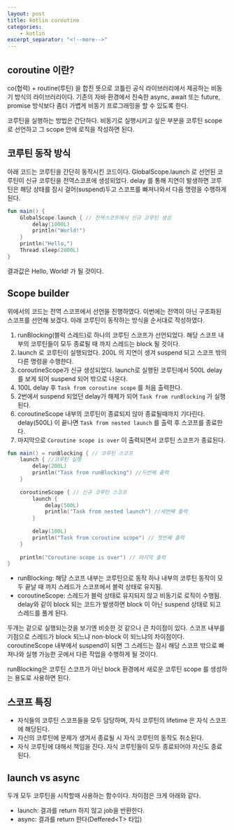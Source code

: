 ```yaml
---
layout: post
title: kotlin coroutine
categories:
    - kotlin
excerpt_separator: "<!--more-->"
---
```


## coroutine 이란?

co(협력) + routine(루틴) 을 합친 뜻으로 코틀린 공식 라이브러리에서 제공하는 비동기 방식의 라이브러리이다. 
기존의 자바 환경에서 친숙한 async, await 또는 future, promise 방식보다 좀더 가볍게 비동기 프로그래밍을 할 수 있도록 한다.

코루틴을 실행하는 방법은 간단하다. 비동기로 실행시키고 싶은 부분을 코루틴 scope로 선언하고 그 scope 안에 로직을 작성하면 된다.


## 코루틴 동작 방식

아래 코드는 코루틴을 간단히 동작시킨 코드이다.
GlobalScope.launch 로 선언된 코루틴이 신규 코루틴을 전역스코프에 생성되었다. delay 를 통해 지연이 발생하면 코루틴은 해당 상태를 잠시 걸어(suspend)두고 스코프를 빠져나와서 다음 명령을 수행하게 된다.

```kt
fun main() {
    GlobalScope.launch { // 전역스코프에서 신규 코루틴 생성
        delay(1000L)
        println("World!")
    }
    println("Hello,")
    Thread.sleep(2000L)
}
```

결과값은 Hello, World! 가 될 것이다.


## Scope builder

위에서의 코드는 전역 스코프에서 선언을 진행하였다. 이번에는 전역이 아닌 구조화된 스코프를 선언해 보겠다. 아래 코루틴이 동작하는 방식을 순서대로 작성하였다.

1. runBlocking(블럭 스레드)로 하나의 코루틴 스코프가 선언되었다. 해당 스코프 내부의 코루틴들이 모두 종료될 때 까지 스레드는 block 될 것이다.
2. launch 로 코루틴이 실행되었다. 200L 의 지연이 생겨 suspend 되고 스코프 밖의 다른 명령을 수행한다.
3. coroutineScope가 신규 생성되었다. launch로 실행된 코루틴에서 500L delay를 보게 되어 suspend 되어 밖으로 나온다.
4. 100L delay 후 `Task from coroutine scope` 를 처음 출력한다.
5. 2번에서 suspend 되었던 delay가 해제가 되어 `Task from runBlocking` 가 실행된다.
6. coroutineScope 내부의 코루틴이 종료되지 않아 종료될때까지 기다린다. delay(500L) 이 끝나면 `Task from nested launch` 를 출력 후 스코프를 종료한다.
7. 마지막으로 `Coroutine scope is over` 이 출력되면서 코루틴 스코프가 종료된다.


```kt
fun main() = runBlocking { // 코루틴 스코프
    launch { //코루틴 실행
        delay(200L)
        println("Task from runBlocking") //두번째 출력
    }
    
    coroutineScope { // 신규 코루틴 스코프
        launch {
            delay(500L) 
            println("Task from nested launch") //세번째 출력
        }
    
        delay(100L)
        println("Task from coroutine scope") // 첫번째 출력
    }
    
    println("Coroutine scope is over") // 마지막 출력
}
```

- runBlocking: 해당 스코프 내부는 코루틴으로 동작 하나 내부의 코루틴 동작이 모두 끝날 때 까지 스레드가 스코프에서 블럭 상태로 유지됨.
- coroutineScope: 스레드가 블럭 상태로 유지되지 않고 비동기로 로직이 수행됨. delay와 같이 block 되는 코드가 발생하면 block 이 아닌 suspend 상태로 되고 스레드를 풀게 된다.

두개는 겉으로 실행되는것을 보기엔 비슷한 것 같으나 큰 차이점이 있다. 스코프 내부를 기점으로 스레드가 block 되느냐 non-block 이 되느냐의 차이점이다. coroutineScope   내부에서 suspend이 되면 그 스레드는 잠시 해당 스코프 밖으로 빠져나와 실행 가능한 곳에서 다른 작업을 수행하게 될 것이다.

runBlocking은 코루틴 스코프가 아닌 block 환경에서 새로운 코루틴 scope 를 생성하는 용도로 사용하면 된다.

## 스코프 특징

- 자식들의 코루틴 스코프들을 모두 담당하며, 자식 코루틴의 lifetime 은 자식 스코프에 해당된다.
- 자신의 코루틴에 문제가 생겨서 종료될 시 자식 코루틴의 동작도 취소된다.
- 자식 코루틴에 대해서 책임을 진다. 자식 코루틴들이 모두 종료되어야 자신도 종료된다.

## launch vs async

두개 모두 코루틴을 시작할때 사용하는 함수이다. 차이점은 크게 아래와 같다.

- launch: 결과를 return 하지 않고 job을 반환한다.
- async: 결과를 return 한다(Deffered\<T\> 타입)